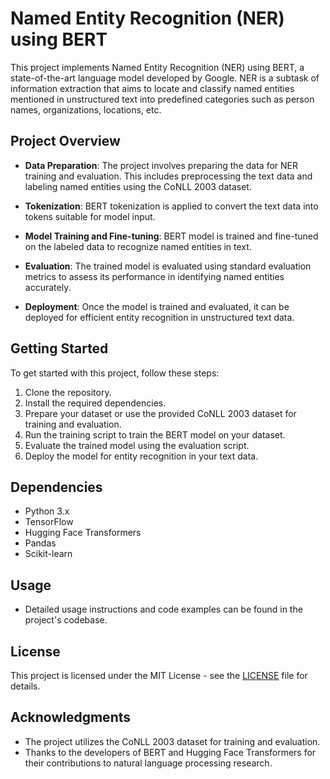 # Named Entity Recognition (NER) using BERT

This project implements Named Entity Recognition (NER) using BERT, a state-of-the-art language model developed by Google. NER is a subtask of information extraction that aims to locate and classify named entities mentioned in unstructured text into predefined categories such as person names, organizations, locations, etc.

## Project Overview

- **Data Preparation**: The project involves preparing the data for NER training and evaluation. This includes preprocessing the text data and labeling named entities using the CoNLL 2003 dataset.

- **Tokenization**: BERT tokenization is applied to convert the text data into tokens suitable for model input.

- **Model Training and Fine-tuning**: BERT model is trained and fine-tuned on the labeled data to recognize named entities in text.

- **Evaluation**: The trained model is evaluated using standard evaluation metrics to assess its performance in identifying named entities accurately.

- **Deployment**: Once the model is trained and evaluated, it can be deployed for efficient entity recognition in unstructured text data.

## Getting Started

To get started with this project, follow these steps:

1. Clone the repository.
2. Install the required dependencies.
3. Prepare your dataset or use the provided CoNLL 2003 dataset for training and evaluation.
4. Run the training script to train the BERT model on your dataset.
5. Evaluate the trained model using the evaluation script.
6. Deploy the model for entity recognition in your text data.

## Dependencies

- Python 3.x
- TensorFlow
- Hugging Face Transformers
- Pandas
- Scikit-learn

## Usage

- Detailed usage instructions and code examples can be found in the project's codebase.

## License

This project is licensed under the MIT License - see the [LICENSE](LICENSE) file for details.

## Acknowledgments

- The project utilizes the CoNLL 2003 dataset for training and evaluation.
- Thanks to the developers of BERT and Hugging Face Transformers for their contributions to natural language processing research.
